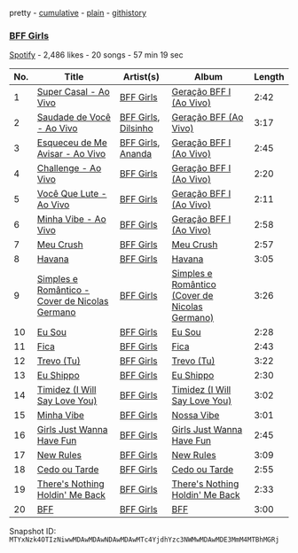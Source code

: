pretty - [cumulative](/playlists/cumulative/37i9dQZF1DXamcyl84FTpQ.md) - [plain](/playlists/plain/37i9dQZF1DXamcyl84FTpQ) - [githistory](https://github.githistory.xyz/mackorone/spotify-playlist-archive/blob/main/playlists/plain/37i9dQZF1DXamcyl84FTpQ)

### [BFF Girls](https://open.spotify.com/playlist/37i9dQZF1DXamcyl84FTpQ)

> 

[Spotify](https://open.spotify.com/user/spotify) - 2,486 likes - 20 songs - 57 min 19 sec

| No. | Title | Artist(s) | Album | Length |
|---|---|---|---|---|
| 1 | [Super Casal \- Ao Vivo](https://open.spotify.com/track/0qHRFe3781i5ZbECZ04yoT) | [BFF Girls](https://open.spotify.com/artist/0cXR0xvHgytWQMyW5ozUAn) | [Geração BFF I \(Ao Vivo\)](https://open.spotify.com/album/1ygGUFQcuUeEI6BO4FBU93) | 2:42 |
| 2 | [Saudade de Você \- Ao Vivo](https://open.spotify.com/track/0W0EUsEgbemuhR4ACHnwzI) | [BFF Girls](https://open.spotify.com/artist/0cXR0xvHgytWQMyW5ozUAn), [Dilsinho](https://open.spotify.com/artist/4NUePmzDvCYqilXBFa91Hg) | [Geração BFF \(Ao Vivo\)](https://open.spotify.com/album/2G0NVoXTcegUCi6qdFUPxy) | 3:17 |
| 3 | [Esqueceu de Me Avisar \- Ao Vivo](https://open.spotify.com/track/5OQbf9ewKiUi0lzI8g3CyV) | [BFF Girls](https://open.spotify.com/artist/0cXR0xvHgytWQMyW5ozUAn), [Ananda](https://open.spotify.com/artist/2TqXAXuNUnnzzCTuAs5DX5) | [Geração BFF I \(Ao Vivo\)](https://open.spotify.com/album/1ygGUFQcuUeEI6BO4FBU93) | 2:45 |
| 4 | [Challenge \- Ao Vivo](https://open.spotify.com/track/3I5UPeBuPw1aKsulDVJ2Uh) | [BFF Girls](https://open.spotify.com/artist/0cXR0xvHgytWQMyW5ozUAn) | [Geração BFF I \(Ao Vivo\)](https://open.spotify.com/album/1ygGUFQcuUeEI6BO4FBU93) | 2:20 |
| 5 | [Você Que Lute \- Ao Vivo](https://open.spotify.com/track/3yv0ZKBNPVHDVdkJ8WWnVb) | [BFF Girls](https://open.spotify.com/artist/0cXR0xvHgytWQMyW5ozUAn) | [Geração BFF I \(Ao Vivo\)](https://open.spotify.com/album/1ygGUFQcuUeEI6BO4FBU93) | 2:11 |
| 6 | [Minha Vibe \- Ao Vivo](https://open.spotify.com/track/2z41hiMVDqbRhe448sIer4) | [BFF Girls](https://open.spotify.com/artist/0cXR0xvHgytWQMyW5ozUAn) | [Geração BFF I \(Ao Vivo\)](https://open.spotify.com/album/1ygGUFQcuUeEI6BO4FBU93) | 2:58 |
| 7 | [Meu Crush](https://open.spotify.com/track/1rcqcVFaeafoxvPCjOKDQb) | [BFF Girls](https://open.spotify.com/artist/0cXR0xvHgytWQMyW5ozUAn) | [Meu Crush](https://open.spotify.com/album/6y2vfFU9E2WheSGj6ZCuX8) | 2:57 |
| 8 | [Havana](https://open.spotify.com/track/6TmQA21802TO9KstI68eiD) | [BFF Girls](https://open.spotify.com/artist/0cXR0xvHgytWQMyW5ozUAn) | [Havana](https://open.spotify.com/album/0JSi6QWZVwXAuTTcga2oV7) | 3:05 |
| 9 | [Simples e Romântico \- Cover de Nicolas Germano](https://open.spotify.com/track/4bjpuCItRiNltbtZt7j7A7) | [BFF Girls](https://open.spotify.com/artist/0cXR0xvHgytWQMyW5ozUAn) | [Simples e Romântico \(Cover de Nicolas Germano\)](https://open.spotify.com/album/0hwQCZG9VsuKs3IJ3HW4Ut) | 3:26 |
| 10 | [Eu Sou](https://open.spotify.com/track/0YTse9rgRhnc0CvmSeToAi) | [BFF Girls](https://open.spotify.com/artist/0cXR0xvHgytWQMyW5ozUAn) | [Eu Sou](https://open.spotify.com/album/32NKrnqLUjsIti4a4gkE2W) | 2:28 |
| 11 | [Fica](https://open.spotify.com/track/2b5VxW8TParzyeSdSsceXO) | [BFF Girls](https://open.spotify.com/artist/0cXR0xvHgytWQMyW5ozUAn) | [Fica](https://open.spotify.com/album/3ZFBJaMAZaN3o8YKBYZPyi) | 2:43 |
| 12 | [Trevo \(Tu\)](https://open.spotify.com/track/05H93k30MkdnoOby4tMuka) | [BFF Girls](https://open.spotify.com/artist/0cXR0xvHgytWQMyW5ozUAn) | [Trevo \(Tu\)](https://open.spotify.com/album/3bDU0tCIN83k2fWYyKbdAA) | 3:22 |
| 13 | [Eu Shippo](https://open.spotify.com/track/3jCejvsMrtZ3MTKjLfg2Fk) | [BFF Girls](https://open.spotify.com/artist/0cXR0xvHgytWQMyW5ozUAn) | [Eu Shippo](https://open.spotify.com/album/5QB1Bx98ULK8MZDqHrsk2V) | 2:30 |
| 14 | [Timidez \(I Will Say Love You\)](https://open.spotify.com/track/3vUE1kBF7YHOGDbP9xycYM) | [BFF Girls](https://open.spotify.com/artist/0cXR0xvHgytWQMyW5ozUAn) | [Timidez \(I Will Say Love You\)](https://open.spotify.com/album/5661eFggfiZuSZKWvvcXjY) | 3:02 |
| 15 | [Minha Vibe](https://open.spotify.com/track/7gf9TyfNsuR5JWHe5EMArf) | [BFF Girls](https://open.spotify.com/artist/0cXR0xvHgytWQMyW5ozUAn) | [Nossa Vibe](https://open.spotify.com/album/5EpyqhZakErSxZcvCAg4hj) | 3:01 |
| 16 | [Girls Just Wanna Have Fun](https://open.spotify.com/track/6lyEhjYswIWAu8FKEbLmj7) | [BFF Girls](https://open.spotify.com/artist/0cXR0xvHgytWQMyW5ozUAn) | [Girls Just Wanna Have Fun](https://open.spotify.com/album/1lcwEsIHEXkIHR6CixZ1tG) | 2:45 |
| 17 | [New Rules](https://open.spotify.com/track/0TG1lXXcM39HMexZvcepq0) | [BFF Girls](https://open.spotify.com/artist/0cXR0xvHgytWQMyW5ozUAn) | [New Rules](https://open.spotify.com/album/1E7XBWKfKGF5cfZUM3WPty) | 3:09 |
| 18 | [Cedo ou Tarde](https://open.spotify.com/track/518vi4AmxAFyyAAaLUXAWJ) | [BFF Girls](https://open.spotify.com/artist/0cXR0xvHgytWQMyW5ozUAn) | [Cedo ou Tarde](https://open.spotify.com/album/31uwglanOOxxAvpdVM3y28) | 2:55 |
| 19 | [There's Nothing Holdin' Me Back](https://open.spotify.com/track/6QzhX0wWcGcizWFIe1WV72) | [BFF Girls](https://open.spotify.com/artist/0cXR0xvHgytWQMyW5ozUAn) | [There's Nothing Holdin' Me Back](https://open.spotify.com/album/0ATS9dlG1ftF1S9825AovX) | 2:33 |
| 20 | [BFF](https://open.spotify.com/track/0WGaD6rW5Vi0WsZ8jW1i5w) | [BFF Girls](https://open.spotify.com/artist/0cXR0xvHgytWQMyW5ozUAn) | [BFF](https://open.spotify.com/album/37nsLELJyFQIiuSsmWoWLU) | 3:00 |

Snapshot ID: `MTYxNzk4OTIzNiwwMDAwMDAwNDAwMDAwMTc4YjdhYzc3NWMwMDAwMDE3MmM4MTBhMGRj`